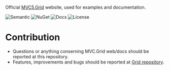 Official [MVC5.Grid](http://mvc-grid.azurewebsites.net/) website, used for examples and documentation.

![Semantic](https://img.shields.io/badge/sem-ver-lightgrey.svg?style=plastic)
![NuGet](https://img.shields.io/nuget/v/NonFactors.Grid.Mvc5.svg?style=plastic)
![Docs](https://img.shields.io/github/release/NonFactors/MVC5.Grid.Web.svg?style=plastic&label=docs)
![License](https://img.shields.io/badge/license-MIT-green.svg?style=plastic)

# Contribution
- Questions or anything conserning MVC.Grid web/docs should be reported at this repository.
- Features, improvements and bugs should be reported at [Grid repository](https://github.com/NonFactors/MVC5.Grid).

